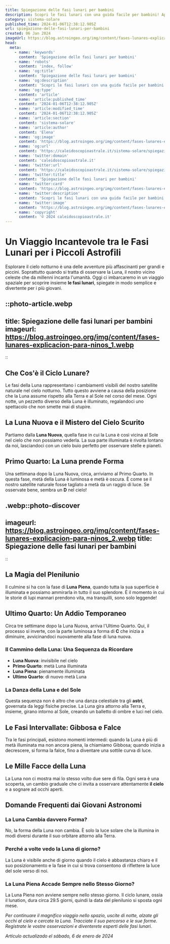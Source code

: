 ```yaml
---
title: Spiegazione delle fasi lunari per bambini
description: Scopri le fasi lunari con una guida facile per bambini! Apprendi come e perché la Luna cambia forma nel cielo. Divertimento assicurato!
category: sistema-solare
published_time: 2024-01-06T12:38:12.905Z
url: spiegazione-delle-fasi-lunari-per-bambini
created: 06 Jan 2024
imageUrl: https://blog.astroingeo.org/img/content/fases-lunares-explicacion-para-ninos_1.webp
head:
  meta:
    - name: 'keywords'
      content: 'Spiegazione delle fasi lunari per bambini'
    - name: 'robots'
      content: 'index, follow'
    - name: 'og:title'
      content: 'Spiegazione delle fasi lunari per bambini'
    - name: 'og:description'
      content: 'Scopri le fasi lunari con una guida facile per bambini! Apprendi come e perché la Luna cambia forma nel cielo. Divertimento assicurato!'
    - name: 'og:type'
      content: 'article'
    - name: 'article:published_time'
      content: '2024-01-06T12:38:12.905Z'
    - name: 'article:modified_time'
      content: '2024-01-06T12:38:12.905Z'
    - name: 'article:section'
      content: 'sistema-solare'
    - name: 'article:author'
      content: 'Elena'
    - name: 'og:image'
      content: 'https://blog.astroingeo.org/img/content/fases-lunares-explicacion-para-ninos_1.webp'
    - name: 'og:url'
      content: 'https://caleidoscopioastrale.it/sistema-solare/spiegazione-delle-fasi-lunari-per-bambini'
    - name: 'twitter:domain'
      content: 'caleidoscopioastrale.it'
    - name: 'twitter:url'
      content: 'https://caleidoscopioastrale.it/sistema-solare/spiegazione-delle-fasi-lunari-per-bambini'
    - name: 'twitter:title'
      content: 'Spiegazione delle fasi lunari per bambini'
    - name: 'twitter:card'
      content: 'https://blog.astroingeo.org/img/content/fases-lunares-explicacion-para-ninos_1.webp'
    - name: 'twitter:description'
      content: 'Scopri le fasi lunari con una guida facile per bambini! Apprendi come e perché la Luna cambia forma nel cielo. Divertimento assicurato!'
    - name: 'twitter:image'
      content: 'https://blog.astroingeo.org/img/content/fases-lunares-explicacion-para-ninos_1.webp'
    - name: 'copyright'
      content: '© 2024 caleidoscopioastrale.it'
---
```

# **Un Viaggio Incantevole tra le Fasi Lunari per i Piccoli Astrofili**

Esplorare il cielo notturno è una delle avventure più affascinanti per grandi e piccini. Soprattutto quando si tratta di osservare la Luna, il nostro vicino celeste che da millenni incanta l'umanità. Oggi ci imbarcaremo in un viaggio spaziale per scoprire insieme **le fasi lunari**, spiegate in modo semplice e divertente per i più giovani.

::photo-article.webp
---
title: Spiegazione delle fasi lunari per bambini
imageurl: https://blog.astroingeo.org/img/content/fases-lunares-explicacion-para-ninos_1.webp
---
::

## **Che Cos'è il Ciclo Lunare?**

Le fasi della Luna rappresentano i cambiamenti visibili del nostro satellite naturale nel cielo notturno. Tutto questo avviene a causa della posizione che la Luna assume rispetto alla Terra e al Sole nel corso del mese. Ogni notte, un pezzetto diverso della Luna è illuminato, regalandoci uno spettacolo che non smette mai di stupire.

## **La Luna Nuova e il Mistero del Cielo Scurito**

Partiamo dalla **Luna Nuova**, quella fase in cui la Luna è così vicina al Sole nel cielo che non possiamo vederla. La sua parte illuminata è rivolta lontano da noi, lasciandoci con un cielo buio perfetto per osservare stelle e pianeti.

## **Primo Quarto: La Luna prende Forma**

Una settimana dopo la Luna Nuova, circa, arriviamo al Primo Quarto. In questa fase, metà della Luna è luminosa e metà è oscura. È come se il nostro satellite naturale fosse tagliato a metà da un raggio di luce. Se osservate bene, sembra un **D** nel cielo!

.webp::photo-discover
---
imageurl: https://blog.astroingeo.org/img/content/fases-lunares-explicacion-para-ninos_2.webp
title: Spiegazione delle fasi lunari per bambini
---
::

## **La Magia del Plenilunio**

Il culmine si ha con la fase di **Luna Piena**, quando tutta la sua superficie è illuminata e possiamo ammirarla in tutto il suo splendore. È il momento in cui le storie di lupi mannari prendono vita, ma tranquilli, sono solo leggende!

## **Ultimo Quarto: Un Addio Temporaneo**

Circa tre settimane dopo la Luna Nuova, arriva l'Ultimo Quarto. Qui, il processo si inverte, con la parte luminosa a forma di **C** che inizia a diminuire, avvicinandoci nuovamente alla fase di luna nuova.

### **Il Cammino della Luna: Una Sequenza da Ricordare**
- **Luna Nuova**: invisibile nel cielo
- **Primo Quarto**: metà Luna illuminata
- **Luna Piena**: pienamente illuminata
- **Ultimo Quarto**: di nuovo metà Luna

### **La Danza della Luna e del Sole**

Questa sequenza non è altro che una danza celestiale tra gli **astri**, governata da leggi fisiche precise. La Luna gira attorno alla Terra e, insieme, girano intorno al Sole, creando un balletto di ombre e luci nel cielo.

## **Le Fasi Intervallate: Gibbosa e Falce**

Tra le fasi principali, esistono momenti intermedi: quando la Luna è più di metà illuminata ma non ancora piena, la chiamiamo Gibbosa; quando inizia a decrescere, si forma la falce, fino a diventare una sottile curva di luce.

## **Le Mille Facce della Luna**

La Luna non ci mostra mai lo stesso volto due sere di fila. Ogni sera è una scoperta, un cambio graduale che ci invita a osservare attentamente **il cielo** e a sognare ad occhi aperti.

## **Domande Frequenti dai Giovani Astronomi**

### **La Luna Cambia davvero Forma?**

No, la forma della Luna non cambia. È solo la luce solare che la illumina in modi diversi durante il suo orbitare attorno alla Terra.

### **Perché a volte vedo la Luna di giorno?**

La Luna è visibile anche di giorno quando il cielo è abbastanza chiaro e il suo posizionamento e la fase in cui si trova consentono di riflettere la luce del sole verso di noi.

### **La Luna Piena Accade Sempre nello Stesso Giorno?**

La Luna Piena non avviene sempre nello stesso giorno. Il ciclo lunare, ossia il lunation, dura circa 29.5 giorni, quindi la data del plenilunio si sposta ogni mese.

*Per continuare il magnifico viaggio nello spazio, uscite di notte, alzate gli occhi al cielo e cercate la Luna. Tracciate il suo percorso e le sue forme. Registrate le vostre osservazioni e diventerete esperti delle fasi lunari.*

_Artículo actualizado el sábado, 6 de enero de 2024_